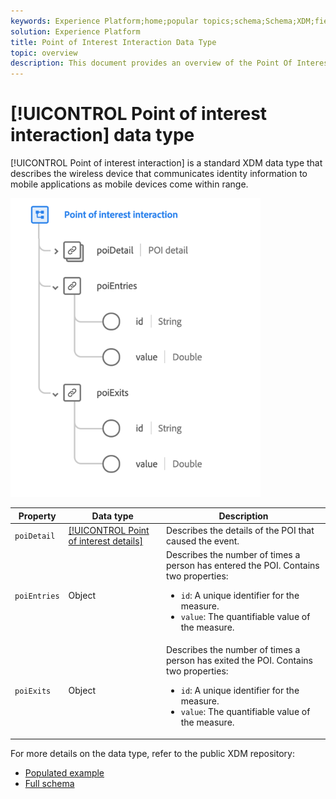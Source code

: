 ```yaml
---
keywords: Experience Platform;home;popular topics;schema;Schema;XDM;fields;schemas;Schemas;poi;interaction;point of interest;point-of-interest;datatype;data-type;data type;
solution: Experience Platform
title: Point of Interest Interaction Data Type
topic: overview
description: This document provides an overview of the Point Of Interest Interaction XDM data type.
---
```


# [!UICONTROL Point of interest interaction] data type

[!UICONTROL Point of interest interaction] is a standard XDM data type that describes the wireless device that communicates identity information to mobile applications as mobile devices come within range.

<img src='../images/data-types/poi-interaction.png' width=400 /><br />

| Property | Data type | Description |
| --- | --- | --- |
| `poiDetail` | [[!UICONTROL Point of interest details]](./poi-details.md) | Describes the details of the POI that caused the event. |
| `poiEntries` | Object | Describes the number of times a person has entered the POI. Contains two properties: <ul><li>`id`: A unique identifier for the measure.</li><li>`value`: The quantifiable value of the measure.</li></ul> |
| `poiExits` | Object | Describes the number of times a person has exited the POI. Contains two properties: <ul><li>`id`: A unique identifier for the measure.</li><li>`value`: The quantifiable value of the measure.</li></ul> |

For more details on the data type, refer to the public XDM repository:

* [Populated example](https://github.com/adobe/xdm/blob/master/components/datatypes/poi-interaction.example.1.json)
* [Full schema](https://github.com/adobe/xdm/blob/master/components/datatypes/poi-interaction.schema.json)
